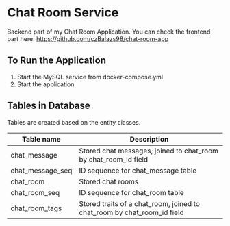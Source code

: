 # Chat Room Service

Backend part of my Chat Room Application. 
You can check the frontend part here: https://github.com/czBalazs98/chat-room-app

## To Run the Application
1. Start the MySQL service from docker-compose.yml
2. Start the application

## Tables in Database
Tables are created based on the entity classes.

| Table name       | Description                                                             |
|------------------|-------------------------------------------------------------------------|
| chat_message     | Stored chat messages, joined to chat_room by chat_room_id field         |
| chat_message_seq | ID sequence for chat_message table                                      |
| chat_room        | Stored chat rooms                                                       |
| chat_room_seq    | ID sequence for chat_room table                                         |
| chat_room_tags   | Stored traits of a chat_room, joined to chat_room by chat_room_id field |